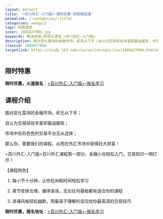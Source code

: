 ```yaml
---
layout: default
title: '<百川外汇-入门版>-限时优惠-网易精品课'
permalink: /:categories/:title/
categories: wangyi2
tags: 网易提供
cover: 1005827004.jpg
keywords: 精选网课,网易云课堂,<百川外汇-入门版>
description: 面对变化莫测的金融市场，却无从下手；自认为交易经验丰富却屡战屡败；市场中形形色色的交易平台无从选择；那么你，需要我们的课
classid: 1005827004
targetlink: https://study.163.com/course/introduction/1005827004.htm?share=1&shareId=1025206652&utm_campaign=share&utm_medium=iphoneShare&utm_source=&utm_u=1025206652
---
```


## 限时特惠

**限时优惠，火速报名**：[<百川外汇-入门版>-报名学习](https://study.163.com/course/introduction/1005827004.htm?share=1&shareId=1025206652&utm_campaign=share&utm_medium=iphoneShare&utm_source=&utm_u=1025206652)

## 课程介绍

面对变化莫测的金融市场，却无从下手；

自认为交易经验丰富却屡战屡败；

市场中形形色色的交易平台无从选择；

那么你，需要我们的课程，从而在外汇市场中获得巨大财富！

<百川外汇-入门版>百川外汇课程第一部分，金融小白轻松入门，交易知识一网打尽！

【课程特色】

1. 每小节十分钟，让你在闲暇时间轻松学习

2. 章节安排合理，循序渐进，无论任何基础都有适合你的课程

3. 讲课风格轻松幽默，用最易于理解的话交给你最高深的交易技巧

**限时优惠，报名地址**：[<百川外汇-入门版>-报名学习](https://study.163.com/course/introduction/1005827004.htm?share=1&shareId=1025206652&utm_campaign=share&utm_medium=iphoneShare&utm_source=&utm_u=1025206652)

